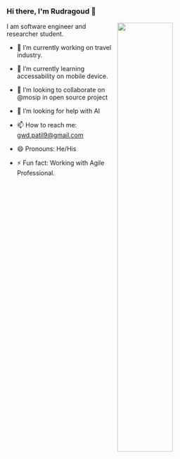 ### Hi there, I'm Rudragoud 👋


<image src="https://scontent.fblr2-1.fna.fbcdn.net/v/t1.0-9/69646527_1985928898173829_8074464381049503744_o.jpg?_nc_cat=101&_nc_sid=8bfeb9&_nc_ohc=FZuLuHIrYWoAX9rRRRu&_nc_ht=scontent.fblr2-1.fna&oh=bfe4ae801b05aa1cf6d68aeef20789a3&oe=5F53E2F8" align="right" width="50%"/>


I am software engineer and researcher student.

   - 🔭 I’m currently working on travel industry.
   - 🌱 I’m currently learning accessability on mobile device.
   - 👯 I’m looking to collaborate on @mosip in open source project
   - 🤔 I’m looking for help with AI
   
   - 📫 How to reach me: gwd.patil9@gmail.com
   - 😄 Pronouns: He/His
   - ⚡ Fun fact: Working with Agile Professional.

